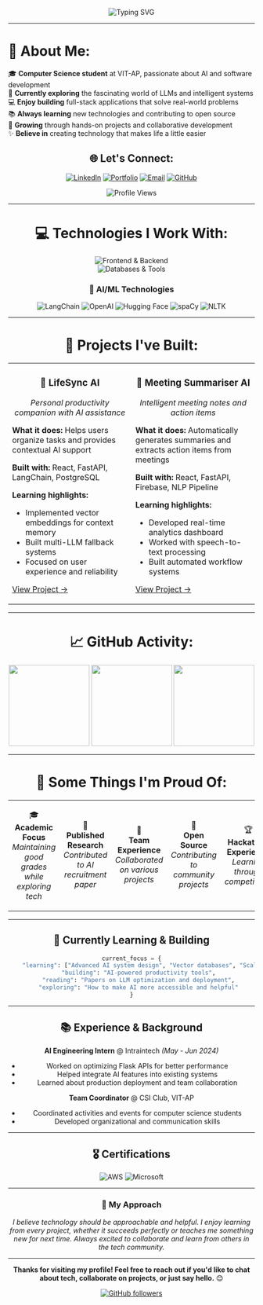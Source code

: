 <div align="center">

![Typing SVG](https://readme-typing-svg.herokuapp.com?font=Poppins&weight=600&size=32&duration=3000&pause=1000&color=3B82F6&center=true&vCenter=true&width=600&lines=Hi%2C+I'm+Pranav+Rayaprolu+%F0%9F%91%8B;AI+Engineer+%26+Developer;Building+Tomorrow's+Solutions)

</div>

---

# 💫 About Me:
🎓 **Computer Science student** at VIT-AP, passionate about AI and software development<br/>
🤖 **Currently exploring** the fascinating world of LLMs and intelligent systems<br/>
💻 **Enjoy building** full-stack applications that solve real-world problems<br/>
📚 **Always learning** new technologies and contributing to open source<br/>
🌱 **Growing** through hands-on projects and collaborative development<br/>
✨ **Believe in** creating technology that makes life a little easier

<div align="center">

## 🌐 Let's Connect:

[![LinkedIn](https://img.shields.io/badge/LinkedIn-%230077B5.svg?style=for-the-badge&logo=linkedin&logoColor=white)](https://linkedin.com/in/pranav-rayaprolu) 
[![Portfolio](https://img.shields.io/badge/Portfolio-000000?style=for-the-badge&logo=vercel&logoColor=white)](#)
[![Email](https://img.shields.io/badge/Email-EA4335?style=for-the-badge&logo=gmail&logoColor=white)](mailto:pranavrayaprolu108@gmail.com)
[![GitHub](https://img.shields.io/badge/GitHub-181717?style=for-the-badge&logo=github&logoColor=white)](https://github.com/Pranav-Rayaprolu)

![Profile Views](https://komarev.com/ghpvc/?username=Pranav-Rayaprolu&label=Profile%20Views&color=3B82F6&style=flat)

</div>

---

<div align="center">

# 💻 Technologies I Work With:

<img src="https://skillicons.dev/icons?i=python,java,javascript,react,nodejs,fastapi,flask,html,css,tailwind" alt="Frontend & Backend" />
<br/>
<img src="https://skillicons.dev/icons?i=postgres,mongodb,mysql,firebase,aws,git,docker,postman,figma,vscode" alt="Databases & Tools" />

</div>

<div align="center">

### 🤖 AI/ML Technologies
![LangChain](https://img.shields.io/badge/LangChain-121212?style=flat-square&logo=chainlink&logoColor=white)
![OpenAI](https://img.shields.io/badge/OpenAI-412991?style=flat-square&logo=openai&logoColor=white)
![Hugging Face](https://img.shields.io/badge/🤗%20Hugging%20Face-FFD21E?style=flat-square)
![spaCy](https://img.shields.io/badge/spaCy-09A3D5?style=flat-square)
![NLTK](https://img.shields.io/badge/NLTK-3776AB?style=flat-square)

</div>

---

<div align="center">

# 🚀 Projects I've Built:

</div>

<table align="center">
<tr>
<td width="50%" valign="top">

<div align="center">

### 🧠 LifeSync AI
*Personal productivity companion with AI assistance*

</div>

**What it does:** Helps users organize tasks and provides contextual AI support

**Built with:** React, FastAPI, LangChain, PostgreSQL

**Learning highlights:**
- Implemented vector embeddings for context memory
- Built multi-LLM fallback systems
- Focused on user experience and reliability

[View Project →](#)

</td>
<td width="50%" valign="top">

<div align="center">

### 📝 Meeting Summariser AI
*Intelligent meeting notes and action items*

</div>

**What it does:** Automatically generates summaries and extracts action items from meetings

**Built with:** React, FastAPI, Firebase, NLP Pipeline

**Learning highlights:**
- Developed real-time analytics dashboard  
- Worked with speech-to-text processing
- Built automated workflow systems

[View Project →](#)

</td>
</tr>
</table>

---

<div align="center">

# 📈 GitHub Activity:

<img src="https://github-readme-stats.vercel.app/api?username=Pranav-Rayaprolu&show_icons=true&theme=default&hide_border=true&bg_color=ffffff&title_color=3B82F6&icon_color=3B82F6&text_color=333" height="165"/>
<img src="https://github-readme-streak-stats.herokuapp.com/?user=Pranav-Rayaprolu&theme=default&hide_border=true&background=ffffff&stroke=3B82F6&ring=3B82F6&fire=EF4444&currStreakLabel=3B82F6" height="165"/>

<img src="https://github-readme-stats.vercel.app/api/top-langs/?username=Pranav-Rayaprolu&layout=compact&theme=default&hide_border=true&bg_color=ffffff&title_color=3B82F6&text_color=333" height="165"/>

</div>

---

<div align="center">

# 🎯 Some Things I'm Proud Of:

<table>
<tr>
<td align="center" width="20%">

🎓  
**Academic Focus**  
*Maintaining good grades while exploring tech*

</td>
<td align="center" width="20%">

📝  
**Published Research**  
*Contributed to AI recruitment paper*

</td>
<td align="center" width="20%">

🤝  
**Team Experience**  
*Collaborated on various projects*

</td>
<td align="center" width="20%">

🌱  
**Open Source**  
*Contributing to community projects*

</td>
<td align="center" width="20%">

🏆  
**Hackathon Experience**  
*Learning through competitions*

</td>
</tr>
</table>

</div>

---

<div align="center">

## 🌱 Currently Learning & Building

```python
current_focus = {
    "learning": ["Advanced AI system design", "Vector databases", "Scalable backends"],
    "building": "AI-powered productivity tools",
    "reading": "Papers on LLM optimization and deployment",
    "exploring": "How to make AI more accessible and helpful"
}
```

</div>

---

<div align="center">

## 📚 Experience & Background

**AI Engineering Intern** @ Intraintech *(May - Jun 2024)*  
- Worked on optimizing Flask APIs for better performance
- Helped integrate AI features into existing systems
- Learned about production deployment and team collaboration

**Team Coordinator** @ CSI Club, VIT-AP  
- Coordinated activities and events for computer science students
- Developed organizational and communication skills

</div>

---

<div align="center">

## 🎖️ Certifications

![AWS](https://img.shields.io/badge/AWS%20Cloud%20Foundations-232F3E?style=flat&logo=amazonaws&logoColor=white)
![Microsoft](https://img.shields.io/badge/Microsoft%20AI%20&%20ML-0078D4?style=flat&logo=microsoft&logoColor=white)

</div>

---

<div align="center">

### 💭 My Approach

*I believe technology should be approachable and helpful. I enjoy learning from every project, whether it succeeds perfectly or teaches me something new for next time. Always excited to collaborate and learn from others in the tech community.*

---

**Thanks for visiting my profile! Feel free to reach out if you'd like to chat about tech, collaborate on projects, or just say hello.** 😊

[![GitHub followers](https://img.shields.io/github/followers/Pranav-Rayaprolu?style=social&label=Follow)](https://github.com/Pranav-Rayaprolu)

</div>
